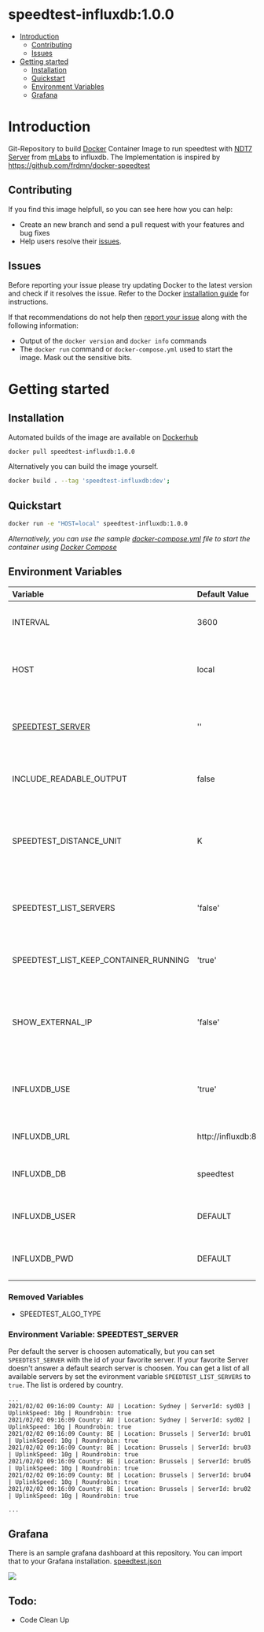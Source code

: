 # speedtest-influxdb:1.0.0

- [Introduction](#introduction)
    - [Contributing](#contributing)
    - [Issues](#issues)
- [Getting started](#getting-started)
    - [Installation](#installation)
    - [Quickstart](#quickstart)
    - [Environment Variables](#environment-variables)
    - [Grafana](#grafana)

# Introduction

Git-Repository to build [Docker](https://www.docker.com/) Container Image to run speedtest with [NDT7 Server](https://github.com/m-lab/ndt-server) from [mLabs](https://www.measurementlab.net/tests/ndt/ndt7/) to influxdb. The Implementation is inspired
by https://github.com/frdmn/docker-speedtest

## Contributing

If you find this image helpfull, so you can see here how you can help:

- Create an new branch and send a pull request with your features and bug fixes
- Help users resolve their [issues](https://github.com/QuadStingray/docker-speedtest-influxdb/issues).

## Issues

Before reporting your issue please try updating Docker to the latest version and check if it resolves the issue. Refer to the
Docker [installation guide](https://docs.docker.com/installation) for instructions.

If that recommendations do not help then [report your issue](https://github.com/QuadStingray/docker-speedtest-influxdb/issues/new) along with the following information:

- Output of the `docker version` and `docker info` commands
- The `docker run` command or `docker-compose.yml` used to start the image. Mask out the sensitive bits.

# Getting started

## Installation

Automated builds of the image are available on
[Dockerhub](https://hub.docker.com/r/quadstingray/speedtest-influxdb/)

```bash
docker pull speedtest-influxdb:1.0.0
```

Alternatively you can build the image yourself.

```bash
docker build . --tag 'speedtest-influxdb:dev';
```

## Quickstart

```bash
docker run -e "HOST=local" speedtest-influxdb:1.0.0
```

*Alternatively, you can use the sample [docker-compose.yml](docker-compose.yml) file to start the container using [Docker Compose](https://docs.docker.com/compose/)*

## Environment Variables

| Variable         | Default Value          | Informations                                                                                  |
|:-----------------|:-----------------------|:----------------------------------------------------------------------------------------------|
| INTERVAL         | 3600                   | Seconds between import of statistics                                                          |
| HOST             | local                  | host where the speedtest is running for grafana filter                                        |
| [SPEEDTEST_SERVER](#environment-variable-speedtest_server) | ''                     | ndt 7 server. Empty string, means speedtest return server for test                    |
| INCLUDE_READABLE_OUTPUT | false           | Log Speedtest Output to Console |
| SPEEDTEST_DISTANCE_UNIT | K               | Unit for Distance Calculation K = Kilometers, N = Nautical Miles other Values = Miles |
| SPEEDTEST_LIST_SERVERS | 'false'          | list all available ndt7 servers at the console                  |
| SPEEDTEST_LIST_KEEP_CONTAINER_RUNNING | 'true'          | keep docker container running after listing all ndt7 servers                  |
| SHOW_EXTERNAL_IP | 'false'          | You can activate logging your external Ip to InfluxDb to monitor IP changes.                   |
| INFLUXDB_USE     | 'true'   | You can deactivate save speedtest results to influx                                                             |
| INFLUXDB_URL     | http://influxdb:8086   | Url of your InfluxDb installation                                                             |
| INFLUXDB_DB      | speedtest              | Database at your InfluxDb installation                                                        |
| INFLUXDB_USER    | DEFAULT                | optional user for insert to your InfluxDb                                                     |
| INFLUXDB_PWD     | DEFAULT                | optional password for insert to your InfluxDb                                                 |

### Removed Variables

* SPEEDTEST_ALGO_TYPE

### Environment Variable: SPEEDTEST_SERVER

Per default the server is choosen automatically, but you can set `SPEEDTEST_SERVER` with the id of your favorite server. If your favorite Server doesn't answer a default search server
is choosen. You can get a list of all available servers by set the evironment variable `SPEEDTEST_LIST_SERVERS` to `true`. The list is ordered by country.

```
...
2021/02/02 09:16:09 County: AU | Location: Sydney | ServerId: syd03 | UplinkSpeed: 10g | Roundrobin: true
2021/02/02 09:16:09 County: AU | Location: Sydney | ServerId: syd02 | UplinkSpeed: 10g | Roundrobin: true
2021/02/02 09:16:09 County: BE | Location: Brussels | ServerId: bru01 | UplinkSpeed: 10g | Roundrobin: true
2021/02/02 09:16:09 County: BE | Location: Brussels | ServerId: bru03 | UplinkSpeed: 10g | Roundrobin: true
2021/02/02 09:16:09 County: BE | Location: Brussels | ServerId: bru05 | UplinkSpeed: 10g | Roundrobin: true
2021/02/02 09:16:09 County: BE | Location: Brussels | ServerId: bru04 | UplinkSpeed: 10g | Roundrobin: true
2021/02/02 09:16:09 County: BE | Location: Brussels | ServerId: bru02 | UplinkSpeed: 10g | Roundrobin: true

...
```

## Grafana

There is an sample grafana dashboard at this repository. You can import that to your Grafana installation. [speedtest.json](docker/grafana/provisioning/dashboards/speedtest.json)

![](https://raw.githubusercontent.com/QuadStingray/docker-speedtest-influxdb/master/images/speedtest_dashboard.png)


## Todo:
* Code Clean Up
